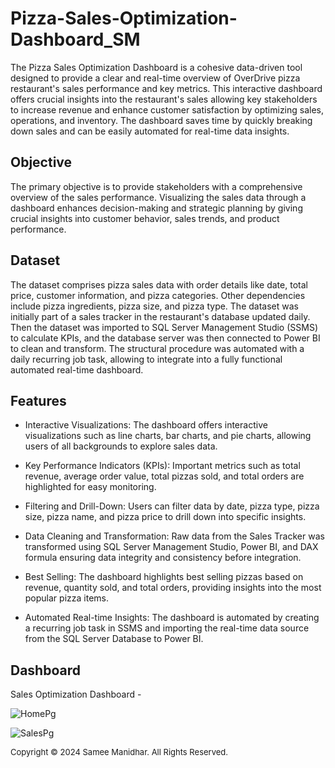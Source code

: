 # Pizza-Sales-Optimization-Dashboard_SM

The Pizza Sales Optimization Dashboard is a cohesive data-driven tool designed to provide a clear and real-time overview of OverDrive pizza restaurant's sales performance and key metrics. This interactive dashboard offers crucial insights into the restaurant's sales allowing key stakeholders to increase revenue and enhance customer satisfaction by optimizing sales, operations, and inventory. The dashboard saves time by quickly breaking down sales and can be easily automated for real-time data insights.

## Objective
The primary objective is to provide stakeholders with a comprehensive overview of the sales performance. Visualizing the sales data through a dashboard enhances decision-making and strategic planning by giving crucial insights into customer behavior, sales trends, and product performance.

## Dataset
The dataset comprises pizza sales data with order details like date, total price, customer information, and pizza categories. Other dependencies include pizza ingredients, pizza size, and pizza type. The dataset was initially part of a sales tracker in the restaurant's database updated daily. Then the dataset was imported to SQL Server Management Studio (SSMS) to calculate KPIs, and the database server was then connected to Power BI to clean and transform. The structural procedure was automated with a daily recurring job task, allowing to integrate into a fully functional automated real-time dashboard. 

## Features
  - Interactive Visualizations: The dashboard offers interactive visualizations such as line charts, bar charts, and pie charts, allowing users of all backgrounds to explore sales data.

  - Key Performance Indicators (KPIs): Important metrics such as total revenue, average order value, total pizzas sold, and total orders are highlighted for easy monitoring.

  - Filtering and Drill-Down: Users can filter data by date, pizza type, pizza size, pizza name, and pizza price to drill down into specific insights.

  - Data Cleaning and Transformation: Raw data from the Sales Tracker was transformed using SQL Server Management Studio, Power BI, and DAX formula ensuring data integrity and consistency before integration.

  - Best Selling: The dashboard highlights best selling pizzas based on revenue, quantity sold, and total orders, providing insights into the most popular pizza items.

  - Automated Real-time Insights: The dashboard is automated by creating a recurring job task in SSMS and importing the real-time data source from the SQL Server Database to Power BI.

## Dashboard
Sales Optimization Dashboard - 

![HomePg](https://github.com/user-attachments/assets/5da0b4f1-f037-4f34-a842-726edae8fd15)

![SalesPg](https://github.com/user-attachments/assets/6ada0f5d-9d4d-43f5-9b41-2f0d9255fb7b)


<span style='font-size: small'>Copyright © 2024 Samee Manidhar. All Rights Reserved.</span>

